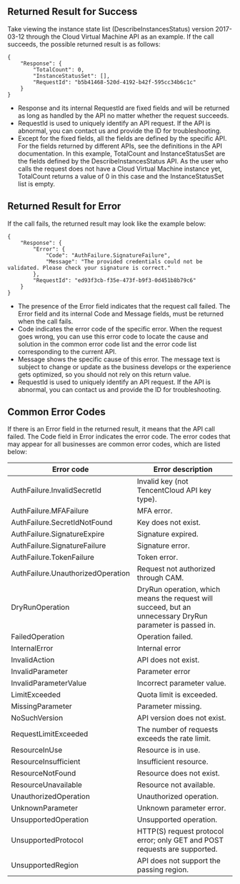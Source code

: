 ## Returned Result for Success

Take viewing the instance state list (DescribeInstancesStatus) version 2017-03-12 through the Cloud Virtual Machine API as an example. If the call succeeds, the possible returned result is as follows:

    {
        "Response": {
            "TotalCount": 0,
            "InstanceStatusSet": [],
            "RequestId": "b5b41468-520d-4192-b42f-595cc34b6c1c"
        }
    }

* Response and its internal RequestId are fixed fields and will be returned as long as handled by the API no matter whether the request succeeds.
* RequestId is used to uniquely identify an API request. If the API is abnormal, you can contact us and provide the ID for troubleshooting.
* Except for the fixed fields, all the fields are defined by the specific API. For the fields returned by different APIs, see the definitions in the API documentation. In this example, TotalCount and InstanceStatusSet are the fields defined by the DescribeInstancesStatus API. As the user who calls the request does not have a Cloud Virtual Machine instance yet, TotalCount returns a value of 0 in this case and the InstanceStatusSet list is empty.

## Returned Result for Error

If the call fails, the returned result may look like the example below:

    {
        "Response": {
            "Error": {
                "Code": "AuthFailure.SignatureFailure",
                "Message": "The provided credentials could not be validated. Please check your signature is correct."
            },
            "RequestId": "ed93f3cb-f35e-473f-b9f3-0d451b8b79c6"
        }
    }

* The presence of the Error field indicates that the request call failed. The Error field and its internal Code and Message fields, must be returned when the call fails.
* Code indicates the error code of the specific error. When the request goes wrong, you can use this error code to locate the cause and solution in the common error code list and the error code list corresponding to the current API.
* Message shows the specific cause of this error. The message text is subject to change or update as the business develops or the experience gets optimized, so you should not rely on this return value.
* RequestId is used to uniquely identify an API request. If the API is abnormal, you can contact us and provide the ID for troubleshooting.


## Common Error Codes


If there is an Error field in the returned result, it means that the API call failed. The Code field in Error indicates the error code. The error codes that may appear for all businesses are common error codes, which are listed below:


| Error code | Error description |
|----------|----------|
| AuthFailure.InvalidSecretId | Invalid key (not TencentCloud API key type). |
| AuthFailure.MFAFailure | MFA error. |
| AuthFailure.SecretIdNotFound | Key does not exist. |
| AuthFailure.SignatureExpire | Signature expired. |
| AuthFailure.SignatureFailure | Signature error. |
| AuthFailure.TokenFailure | Token error. |
| AuthFailure.UnauthorizedOperation | Request not authorized through CAM. |
| DryRunOperation | DryRun operation, which means the request will succeed, but an unnecessary DryRun parameter is passed in. |
| FailedOperation | Operation failed. |
| InternalError | Internal error |
| InvalidAction | API does not exist. |
| InvalidParameter | Parameter error |
| InvalidParameterValue | Incorrect parameter value. |
| LimitExceeded | Quota limit is exceeded. |
| MissingParameter | Parameter missing. |
| NoSuchVersion | API version does not exist. |
| RequestLimitExceeded | The number of requests exceeds the rate limit. |
| ResourceInUse | Resource is in use. |
| ResourceInsufficient | Insufficient resource. |
| ResourceNotFound | Resource does not exist. |
| ResourceUnavailable | Resource not available. |
| UnauthorizedOperation | Unauthorized operation. |
| UnknownParameter | Unknown parameter error. |
| UnsupportedOperation | Unsupported operation. |
| UnsupportedProtocol | HTTP(S) request protocol error; only GET and POST requests are supported. |
| UnsupportedRegion | API does not support the passing region. |

